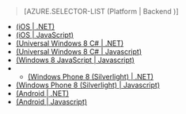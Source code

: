 > [AZURE.SELECTOR-LIST (Platform | Backend )]
- [(iOS | .NET)](../articles/mobile-services-dotnet-backend-ios-get-started-push.md)
- [(iOS | JavaScript)](../articles/mobile-services-javascript-backend-ios-get-started-push.md)
- [(Universal Windows 8 C# | .NET)](../articles/mobile-services-dotnet-backend-windows-universal-dotnet-get-started-push.md)
- [(Universal Windows 8 C# | Javascript)](../articles/mobile-services-javascript-backend-windows-universal-dotnet-get-started-push.md)
- [(Windows 8 JavaScript | Javascript)](../articles/mobile-services-javascript-backend-windows-store-javascript-get-started-push.md)
- - [(Windows Phone 8 (Silverlight) | .NET)](../articles/mobile-services-dotnet-backend-windows-phone-get-started-push.md)
- [(Windows Phone 8 (Silverlight) | Javascript)](../articles/mobile-services-javascript-backend-windows-phone-get-started-push.md)
- [(Android | .NET)](../articles/mobile-services-dotnet-backend-android-get-started-push.md)
- [(Android | Javascript)](../articles/mobile-services-javascript-backend-android-get-started-push.md)
